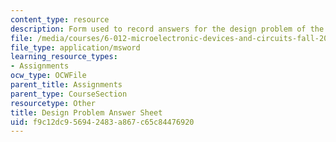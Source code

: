 ```yaml
---
content_type: resource
description: Form used to record answers for the design problem of the course.
file: /media/courses/6-012-microelectronic-devices-and-circuits-fall-2009/f9c12dc956942483a867c65c84476920_design_sheet.xls
file_type: application/msword
learning_resource_types:
- Assignments
ocw_type: OCWFile
parent_title: Assignments
parent_type: CourseSection
resourcetype: Other
title: Design Problem Answer Sheet
uid: f9c12dc9-5694-2483-a867-c65c84476920
---
```

